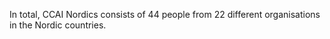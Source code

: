 In total, CCAI Nordics consists of 44 people from 22 different organisations in the Nordic countries.
